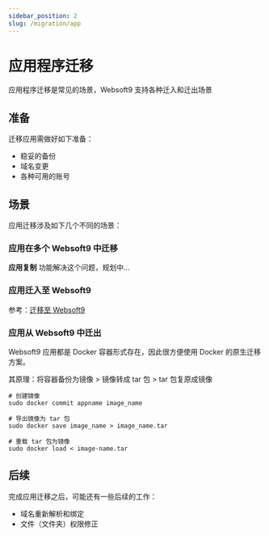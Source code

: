 ```yaml
---
sidebar_position: 2
slug: /migration/app
---
```


# 应用程序迁移

应用程序迁移是常见的场景，Websoft9 支持各种迁入和迁出场景

## 准备

迁移应用需做好如下准备：

- 稳妥的备份
- 域名变更
- 各种可用的账号

## 场景

应用迁移涉及如下几个不同的场景：  

### 应用在多个 Websoft9 中迁移

**应用复制** 功能解决这个问题，规划中...

### 应用迁入至 Websoft9

参考：[迁移至 Websoft9](./onboard)

### 应用从 Websoft9 中迁出

Websoft9 应用都是 Docker 容器形式存在，因此很方便使用 Docker 的原生迁移方案。  

其原理：将容器备份为镜像 > 镜像转成 tar 包 > tar 包复原成镜像

```
# 创建镜像
sudo docker commit appname image_name

# 导出镜像为 tar 包
sudo docker save image_name > image_name.tar

# 重载 tar 包为镜像
sudo docker load < image-name.tar
```

## 后续

完成应用迁移之后，可能还有一些后续的工作：

* 域名重新解析和绑定
* 文件（文件夹）权限修正

